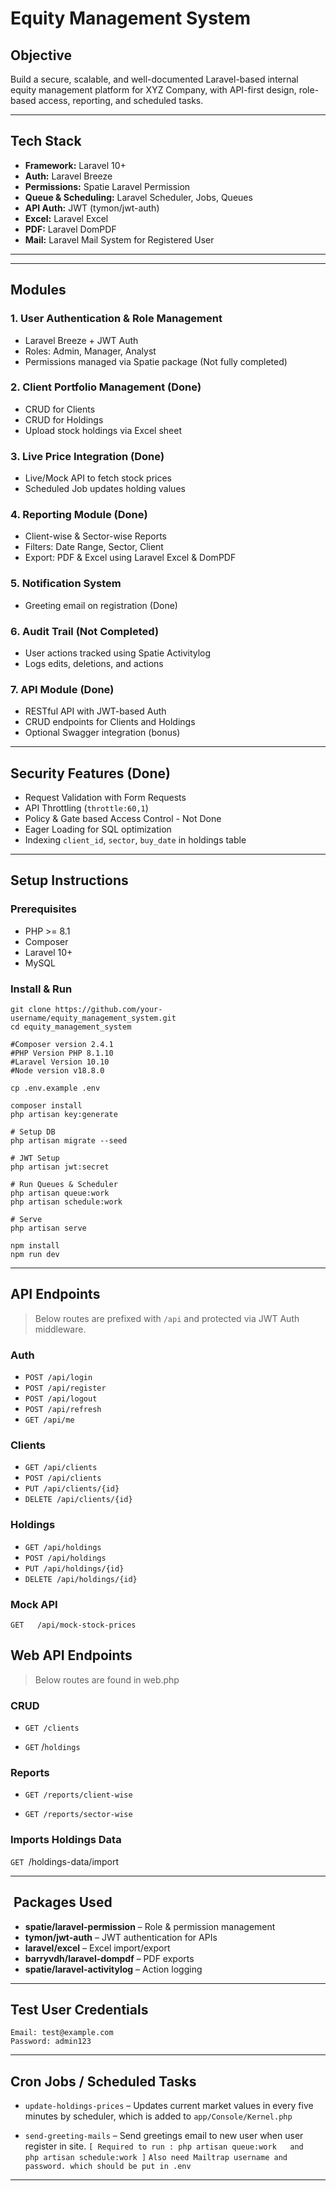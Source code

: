 # Equity Management System

## Objective

Build a secure, scalable, and well-documented Laravel-based internal equity management platform for XYZ Company, with API-first design, role-based access, reporting, and scheduled tasks.

---

## Tech Stack

* **Framework:** Laravel 10+
* **Auth:** Laravel Breeze
* **Permissions:** Spatie Laravel Permission
* **Queue & Scheduling:** Laravel Scheduler, Jobs, Queues
* **API Auth:** JWT (tymon/jwt-auth)
* **Excel:** Laravel Excel
* **PDF:** Laravel DomPDF
* **Mail:** Laravel Mail System for Registered User

---

---

## Modules

### 1. User Authentication & Role Management

* Laravel Breeze + JWT Auth
* Roles: Admin, Manager, Analyst
* Permissions managed via Spatie package (Not fully completed)

### 2. Client Portfolio Management (Done)

* CRUD for Clients
* CRUD for Holdings
* Upload stock holdings via Excel sheet

### 3. Live Price Integration (Done)

* Live/Mock API to fetch stock prices
* Scheduled Job updates holding values

### 4. Reporting Module (Done)

* Client-wise & Sector-wise Reports
* Filters: Date Range, Sector, Client
* Export: PDF & Excel using Laravel Excel & DomPDF

### 5. Notification System 

* Greeting email on registration (Done)

### 6. Audit Trail (Not Completed)

* User actions tracked using Spatie Activitylog
* Logs edits, deletions, and actions

### 7. API Module (Done)

* RESTful API with JWT-based Auth
* CRUD endpoints for Clients and Holdings
* Optional Swagger integration (bonus)

---

## Security Features (Done)

* Request Validation with Form Requests
* API Throttling (`throttle:60,1`)
* Policy & Gate based Access Control - Not Done
* Eager Loading for SQL optimization
* Indexing `client_id`, `sector`, `buy_date` in holdings table

---

## Setup Instructions

### Prerequisites

* PHP >= 8.1
* Composer
* Laravel 10+
* MySQL

### Install & Run

```
git clone https://github.com/your-username/equity_management_system.git
cd equity_management_system

#Composer version 2.4.1
#PHP Version PHP 8.1.10
#Laravel Version 10.10
#Node version v18.8.0

cp .env.example .env

composer install
php artisan key:generate

# Setup DB
php artisan migrate --seed

# JWT Setup
php artisan jwt:secret

# Run Queues & Scheduler
php artisan queue:work
php artisan schedule:work

# Serve
php artisan serve

npm install 
npm run dev

```

---

## API Endpoints

> Below routes are prefixed with `/api` and protected via JWT Auth middleware.

### Auth

* `POST /api/login`
* `POST /api/register`
* `POST /api/logout`
* `POST /api/refresh`
* `GET /api/me`

### Clients

* `GET /api/clients`
* `POST /api/clients`
* `PUT /api/clients/{id}`
* `DELETE /api/clients/{id}`

### Holdings

* `GET /api/holdings`
* `POST /api/holdings`
* `PUT /api/holdings/{id}`
* `DELETE /api/holdings/{id}`

### Mock API

```
GET   /api/mock-stock-prices
```

##  Web API Endpoints

> Below routes are found in web.php

### CRUD

* `GET /clients`

* `GET` /`holdings`

### Reports

* `GET /reports/client-wise`

* `GET /reports/sector-wise`

### Imports Holdings Data

`GET `/holdings-data/import

---

##  Packages Used

* **spatie/laravel-permission** – Role & permission management
* **tymon/jwt-auth** – JWT authentication for APIs
* **laravel/excel** – Excel import/export
* **barryvdh/laravel-dompdf** – PDF exports
* **spatie/laravel-activitylog** – Action logging

---

## Test User Credentials

```
Email: test@example.com
Password: admin123
```

---

## Cron Jobs / Scheduled Tasks

* `update-holdings-prices` – Updates current market values in every five minutes by scheduler, which is added to `app/Console/Kernel.php`
  
* `send-greeting-mails` – Send greetings email to new user when user register in site.
  `[ Required to run : php artisan queue:work   and  php artisan schedule:work ]`
  `Also need Mailtrap username and password. which should be put in .env`

---
